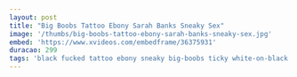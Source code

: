 ```yaml
---
layout: post
title: "Big Boobs Tattoo Ebony Sarah Banks Sneaky Sex"
image: '/thumbs/big-boobs-tattoo-ebony-sarah-banks-sneaky-sex.jpg'
embed: 'https://www.xvideos.com/embedframe/36375931'
duracao: 299
tags: 'black fucked tattoo ebony sneaky big-boobs ticky white-on-black sneaky-sex sarah-banks'
---
```


